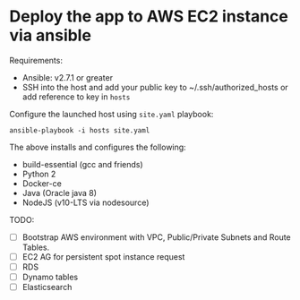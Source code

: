# Deploy the app to AWS EC2 instance via ansible

Requirements:
- Ansible: v2.7.1 or greater
- SSH into the host and add your public key to ~/.ssh/authorized_hosts or add reference to key in `hosts`

Configure the launched host using `site.yaml` playbook:

```
ansible-playbook -i hosts site.yaml
```

The above installs and configures the following:

- build-essential (gcc and friends)
- Python 2
- Docker-ce
- Java (Oracle java 8)
- NodeJS (v10-LTS via nodesource)

TODO:

- [ ] Bootstrap AWS environment with VPC, Public/Private Subnets and Route Tables.
- [ ] EC2 AG for persistent spot instance request
- [ ] RDS
- [ ] Dynamo tables
- [ ] Elasticsearch
